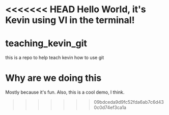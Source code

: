 <<<<<<< HEAD
Hello World, it's Kevin using VI in the terminal!
=======
teaching_kevin_git
==================

this is a repo to help teach kevin how to use git

Why are we doing this
=====================

Mostly because it's fun.  Also, this is a cool demo, I think.
>>>>>>> 09bdceda9d9fc52fda6ab7c6d430c0d74ef3ca1a
